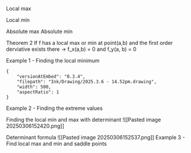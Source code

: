 
Local max

Local min

Absolute max
Absolute min

Theorem 2 
If f has a local max or min at point(a,b) and the first order derviative exists there -> f_x(a,b) = 0 and f_y(a, b) = 0


Example 1 - Finding the local minimum

```handdrawn-ink
{
	"versionAtEmbed": "0.3.4",
	"filepath": "Ink/Drawing/2025.3.6 - 14.52pm.drawing",
	"width": 500,
	"aspectRatio": 1
}
```
Example 2 - Finding the extreme values


Finding the local min and max with determinant
![[Pasted image 20250306152420.png]]

Determinant formula 
![[Pasted image 20250306152537.png]]
Example 3 - Find local max and min and saddle points
